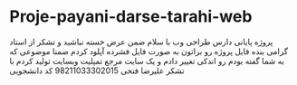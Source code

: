 # Proje-payani-darse-tarahi-web
پروژه پایانی دارس طراحی وب
با سلام
ضمن عرض خسته نباشید و تشکر از استاد گرامی
بنده فایل پروژه رو براتون به صورت فایل فشرده آپلود کردم
ضمنا موضوعی که به شما گفته بودم رو اندکی تغییر دادم و یک سایت مرجع تمپلیت وبسایت تولید کردم 
با تشکر
علیرضا فتحی
98211033302015 کد دانشجویی
